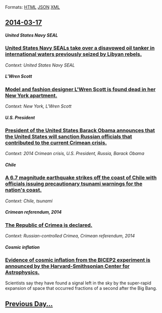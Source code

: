 
Formats: [HTML](2014/03/17/index.html)  [JSON](2014/03/17/index.json)  [XML](2014/03/17/index.xml)  

## [2014-03-17](/news/2014/03/17/index.md)

##### United States Navy SEAL
### [United States Navy SEALs take over a disavowed oil tanker in international waters previously seized by Libyan rebels. ](/news/2014/03/17/united-states-navy-seals-take-over-a-disavowed-oil-tanker-in-international-waters-previously-seized-by-libyan-rebels.md)
_Context: United States Navy SEAL_

##### L'Wren Scott
### [Model and fashion designer L'Wren Scott is found dead in her New York apartment. ](/news/2014/03/17/model-and-fashion-designer-l-wren-scott-is-found-dead-in-her-new-york-apartment.md)
_Context: New York, L'Wren Scott_

##### U.S. President
### [President of the United States Barack Obama announces that the United States will sanction Russian officials that contributed to the current Crimean crisis. ](/news/2014/03/17/president-of-the-united-states-barack-obama-announces-that-the-united-states-will-sanction-russian-officials-that-contributed-to-the-current.md)
_Context: 2014 Crimean crisis, U.S. President, Russia, Barack Obama_

##### Chile
### [A 6.7 magnitude earthquake strikes off the coast of Chile with officials issuing precautionary tsunami warnings for the nation's coast. ](/news/2014/03/17/a-6-7-magnitude-earthquake-strikes-off-the-coast-of-chile-with-officials-issuing-precautionary-tsunami-warnings-for-the-nation-s-coast.md)
_Context: Chile, tsunami_

##### Crimean referendum, 2014
### [The Republic of Crimea is declared. ](/news/2014/03/17/the-republic-of-crimea-is-declared.md)
_Context: Russian-controlled Crimea, Crimean referendum, 2014_

##### Cosmic inflation
### [Evidence of cosmic inflation from the BICEP2 experiment is announced by the Harvard-Smithsonian Center for Astrophysics. ](/news/2014/03/17/evidence-of-cosmic-inflation-from-the-bicep2-experiment-is-announced-by-the-harvard-smithsonian-center-for-astrophysics.md)
Scientists say they have found a signal left in the sky by the super-rapid expansion of space that occurred fractions of a second after the Big Bang.

## [Previous Day...](/news/2014/03/16/index.md)


